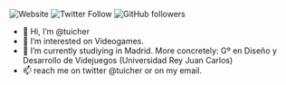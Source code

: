 ![Website](https://img.shields.io/website?down_color=red&down_message=offlilne&label=Personal%20site&up_color=lightgreen&up_message=online&url=https%3A%2F%2Ftuicher.github.io%2F)
![Twitter Follow](https://img.shields.io/twitter/follow/tuicher?style=social)
![GitHub followers](https://img.shields.io/github/followers/tuicher?style=social)

- 👋 Hi, I’m @tuicher
- 👀 I’m interested on Videogames.
- 🌱 I’m currently studiying in Madrid. More concretely: Gº en Diseño y Desarrollo de Videjuegos (Universidad Rey Juan Carlos)
- 📫 reach me on twitter @tuicher or on my email.

<!---
tuicher/tuicher is a ✨ special ✨ repository because its `README.md` (this file) appears on your GitHub profile.
You can click the Preview link to take a look at your changes.
--->
